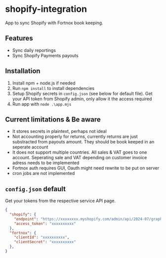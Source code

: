 # shopify-integration

App to sync Shopify with Fortnox book keeping.

## Features

- Sync daily reportings
- Sync Shopify Payments payouts

## Installation

1. Install npm + node.js if needed
2. Run `npm install` to install dependencies
3. Setup Shopify secrets in `config.json` (see below for default file). Get your API token from Shopify admin, only allow it the access required
4. Run app with `node .\app.mjs`

## Current limitations & Be aware

- It stores secrets in plaintext, perhaps not ideal
- Not accounting properly for returns, currently returns are just substracted from payouts amount. They should be book keeped in an seperate account
- It does not support multiple countries. All sales & VAT goes to one account. Seperating sale and VAT depending on customer invoice adress needs to be implemented
- Fortnox auth requires GUI, Oauth might need rewrite to be put on server
- cron jobs are not implemented

## `config.json` default

Get your tokens from the respective service API page.

```json
{
  "shopify": {
    "endpoint": "https://xxxxxxxx.myshopify.com/admin/api/2024-07/graphql.json",
    "access_token": "xxxxxxxxxx"
  },
  "fortnox": {
    "clientId": "xxxxxxxxxx",
    "clientSecret": "xxxxxxxxxx"
  },
}
```
